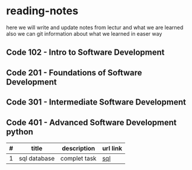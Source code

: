 # reading-notes

here we will write and update notes from lectur and what we are learned 
also we can git information about what we learned in easer way 

## Code 102 - Intro to Software Development

## Code 201 - Foundations of Software Development

## Code 301 - Intermediate Software Development

## Code 401 - Advanced Software Development python

| #| title | description  | url link |
|-:|:-----:|:------------:|:---------|
| 1|sql database | complet task | [sql](https://github.com/AbdelrahmanElatrash/reading-notes/sql_database)|

